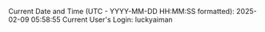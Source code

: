 Current Date and Time (UTC - YYYY-MM-DD HH:MM:SS formatted): 2025-02-09 05:58:55
Current User's Login: luckyaiman
